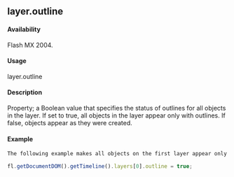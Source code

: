 ## layer.outline

#### Availability

Flash MX 2004.

#### Usage

layer.outline

#### Description

Property; a Boolean value that specifies the status of outlines for all objects in the layer. If set to true, all objects in the layer appear only with outlines. If false, objects appear as they were created.

#### Example

```javascript
The following example makes all objects on the first layer appear only with outlines:

fl.getDocumentDOM().getTimeline().layers[0].outline = true;
```